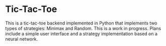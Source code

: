# Tic-Tac-Toe
This is a tic-tac-toe backend implemented in Python that implements two types of strategies: Minimax and Random. This is a work in progress. Plans include a simple user interface and a strategy implementation based on a neural network.
